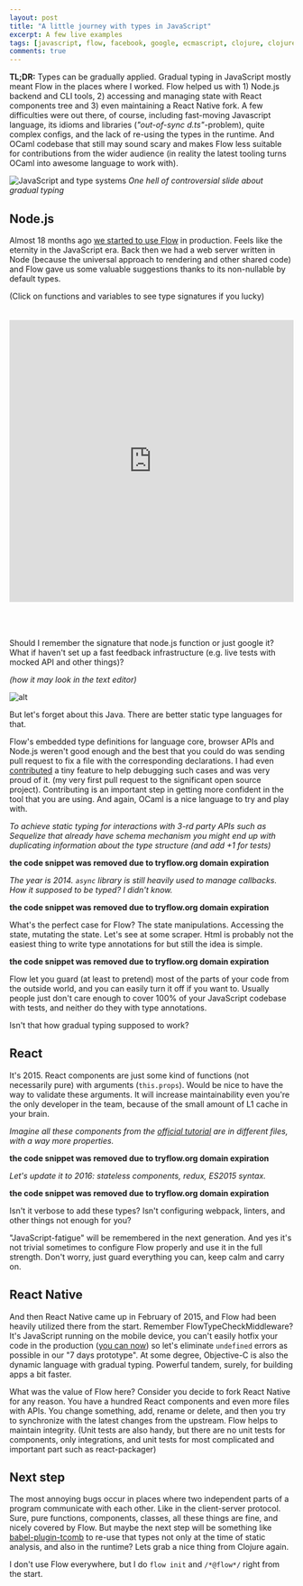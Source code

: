 ```yaml
---
layout: post
title: "A little journey with types in JavaScript"
excerpt: A few live examples
tags: [javascript, flow, facebook, google, ecmascript, clojure, clojurescript, typescript]
comments: true
---
```


<style>
iframe {
  width: 100%; margin: 20px 0 50px 0
}
</style>

**TL;DR:** Types can be gradually applied. Gradual typing in JavaScript mostly meant Flow in the places where I worked. Flow helped us with 1) Node.js backend and CLI tools, 2) accessing and managing state with React components tree and 3) even maintaining a React Native fork. A few difficulties were out there, of course, including fast-moving Javascript language, its idioms and libraries (*"out-of-sync d.ts"*-problem), quite complex configs, and the lack of re-using the types in the runtime. And OCaml codebase that still may sound scary and makes Flow less suitable for contributions from the wider audience (in reality the latest tooling turns OCaml into awesome language to work with).

![JavaScript and type systems](/images/2016/javascript-and-type-systems.png)
*One hell of controversial slide about gradual typing*

## Node.js

Almost 18 months ago [we started to use Flow](2015/01/26/facebook-flow-on-server-and-client.html) in production. Feels like the eternity in the JavaScript era.
Back then we had a web server written in Node (because the universal approach to rendering and other shared code) and Flow gave us some valuable suggestions thanks to its non-nullable by default types.

(Click on functions and variables to see type signatures if you lucky)

<iframe src="http://tryflow.org/?iframe=true&code=LyogQGZsb3cgKi8KY29uc3QgYSA9IHBhcnNlSW50KCIxMDAiLCAiMTAiKQpzZXRUaW1lb3V0KCgpID0+IHt9LCAiMTAwIikKCmNvbnN0IGRhdGUgPSBuZXcgRGF0ZSgpCmNvbnN0IHN0ciA9IGRhdGUgKyAic3RyaW5nIgoKY29uc3Qgd2F0bWFuID0gQXJyYXkoMTYpLmpvaW4oMSkgKyAnQmF0bWFuIScKCmltcG9ydCBmcyBmcm9tICdmcycKY29uc3QgZmlsZW5hbWUgPSAxCmZzLnJlYWRGaWxlU3luYyhmaWxlbmFtZSkKCmltcG9ydCB7IHJlc29sdmU0IH0gZnJvbSAnZG5zJwpyZXNvbHZlNCgnMTM5LjEzMC40LjUnLCAoZXJyLCByZXNvbHZlZCkgPT4gewogIGNvbnNvbGUubG9nKHJlc29sdmVkWzBdKQp9KQ=="  height="500px" frameborder="0" allowfullscreen>
</iframe>

Should I remember the signature that node.js function or just google it? What if haven't set up a fast feedback infrastructure (e.g. live tests with mocked API and other things)?

*(how it may look in the text editor)*

![alt](/images/2016/nuclide1.png)

But let's forget about this Java. There are better static type languages for that.

Flow's embedded type definitions for language core, browser APIs and Node.js weren't good enough and the best that
you could do was sending pull request to fix a file with the corresponding declarations.
I had even [contributed](https://github.com/facebook/flow/pull/151) a tiny feature to help debugging such cases and was very proud of it.
(my very first pull request to the significant open source project). Contributing is an
important step in getting more confident in the tool that you are using. And again, OCaml is a nice language to try and play with.

*To achieve static typing for interactions with 3-rd party APIs such as Sequelize that already have schema mechanism you might end up with duplicating information about the type structure (and add +1 for tests)*

__the code snippet was removed due to tryflow.org domain expiration__

*The year is 2014. `async` library is still heavily used to manage callbacks. How it supposed to be typed? I didn't know.*

__the code snippet was removed due to tryflow.org domain expiration__

What's the perfect case for Flow? The state manipulations. Accessing the state, mutating the state. Let's see at some scraper. Html is probably not the easiest thing to write type annotations for but still the idea is simple.

__the code snippet was removed due to tryflow.org domain expiration__

Flow let you guard (at least to pretend) most of the parts of your code from the outside world, and you can easily turn it off if you want to. Usually people just don't care enough to cover 100% of your JavaScript codebase with tests, and neither do they with type annotations.

Isn't that how gradual typing supposed to work?

## React

It's 2015. React components are just some kind of functions (not necessarily pure) with arguments (`this.props`). Would be nice to have the way to validate these arguments. It will increase maintainability even you're the only developer in the team, because of the small amount of L1 cache in your brain.

*Imagine all these components from the [official tutorial](https://facebook.github.io/react/docs/tutorial.html) are in different files, with a way more properties.*

__the code snippet was removed due to tryflow.org domain expiration__

*Let's update it to 2016: stateless components, redux, ES2015 syntax.*

__the code snippet was removed due to tryflow.org domain expiration__

Isn't it verbose to add these types? Isn't configuring webpack, linters, and other things not enough for you?

"JavaScript-fatigue" will be remembered in the next generation. And yes it's not trivial sometimes to configure Flow properly and use it in the full strength. Don't worry, just guard everything you can, keep calm and carry on.

## React Native

And then React Native came up in February of 2015, and Flow had been heavily utilized there from the start. Remember FlowTypeCheckMiddleware? It's JavaScript running on the mobile device, you can't easily hotfix your code in the production ([you can now](https://github.com/Microsoft/code-push)) so let's eliminate `undefined` errors as possible in our "7 days prototype". At some degree, Objective-C is also the dynamic language with gradual typing. Powerful tandem, surely, for building apps a bit faster.

What was the value of Flow here? Consider you decide to fork React Native for any reason. You have a hundred React components and even more files with APIs. You change something, add, rename or delete, and then you try to synchronize with the latest changes from the upstream. Flow helps to maintain integrity. (Unit tests are also handy, but there are no unit tests for components, only integrations, and unit tests for most complicated and important part such as react-packager)

## Next step

The most annoying bugs occur in places where two independent parts of a program communicate with each other. Like in the client-server protocol. Sure, pure functions, components, classes, all these things are fine, and nicely covered by Flow. But maybe the next step will be something like [babel-plugin-tcomb](https://github.com/gcanti/babel-plugin-tcomb) to re-use that types not only at the time of static analysis, and also in the runtime? Lets grab a nice thing from Clojure again.

I don't use Flow everywhere, but I do `flow init` and `/*@flow*/` right from the start.
